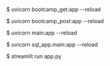 $ uvicorn bootcamp_get:app --reload

$ uvicorn bootcamp_post:app --reload

$ uvicorn main:app --reload

$ uvicorn sql_app.main:app --reload

$ streamlit run app.py